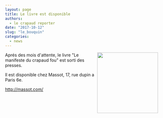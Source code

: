 ```yaml
---
layout: page
title: Le livre est disponible
authors: 
  - le crapaud reporter 
date: "2017-10-12"
slug: "le_bouquin"
categories:
  - news
---
```


<a href="http://massot.com/"><img src="{{ site.urlimg }}/manifeste-crapaud-fou-cover.png" width="200" align="right" /></a>

Aprés des mois d'attente, le livre "Le manifeste du crapaud fou" est sorti des presses. 

Il est disponible chez Massot, 17, rue dupin a Paris 6e.

<http://massot.com/>

<br clear="both">
